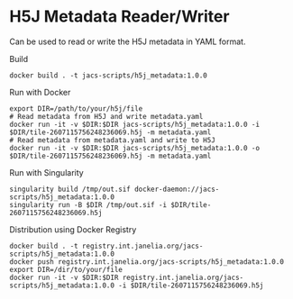 # H5J Metadata Reader/Writer

Can be used to read or write the H5J metadata in YAML format.

Build
```
docker build . -t jacs-scripts/h5j_metadata:1.0.0
```

Run with Docker
```
export DIR=/path/to/your/h5j/file
# Read metadata from H5J and write metadata.yaml
docker run -it -v $DIR:$DIR jacs-scripts/h5j_metadata:1.0.0 -i $DIR/tile-2607115756248236069.h5j -m metadata.yaml
# Read metadata from metadata.yaml and write to H5J
docker run -it -v $DIR:$DIR jacs-scripts/h5j_metadata:1.0.0 -o $DIR/tile-2607115756248236069.h5j -m metadata.yaml
```

Run with Singularity
```
singularity build /tmp/out.sif docker-daemon://jacs-scripts/h5j_metadata:1.0.0
singularity run -B $DIR /tmp/out.sif -i $DIR/tile-2607115756248236069.h5j
```

Distribution using Docker Registry
```
docker build . -t registry.int.janelia.org/jacs-scripts/h5j_metadata:1.0.0
docker push registry.int.janelia.org/jacs-scripts/h5j_metadata:1.0.0
export DIR=/dir/to/your/file
docker run -it -v $DIR:$DIR registry.int.janelia.org/jacs-scripts/h5j_metadata:1.0.0 -i $DIR/tile-2607115756248236069.h5j
```
